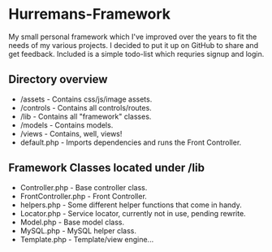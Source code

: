 Hurremans-Framework
===================

My small personal framework which I've improved over the years to fit the needs of my various projects.
I decided to put it up on GitHub to share and get feedback. Included is a simple todo-list which requries signup and login.

Directory overview
-----------------------------------
+ /assets - Contains css/js/image assets.
+ /controls - Contains all controls/routes.
+ /lib - Contains all "framework" classes.
+ /models - Contains models.
+ /views - Contains, well, views!
+ default.php - Imports dependencies and runs the Front Controller.

Framework Classes located under /lib
------------------------------------
+ Controller.php - Base controller class.
+ FrontController.php - Front Controller.
+ helpers.php - Some different helper functions that come in handy.
+ Locator.php - Service locator, currently not in use, pending rewrite.
+ Model.php - Base model class.
+ MySQL.php - MySQL helper class.
+ Template.php - Template/view engine...
